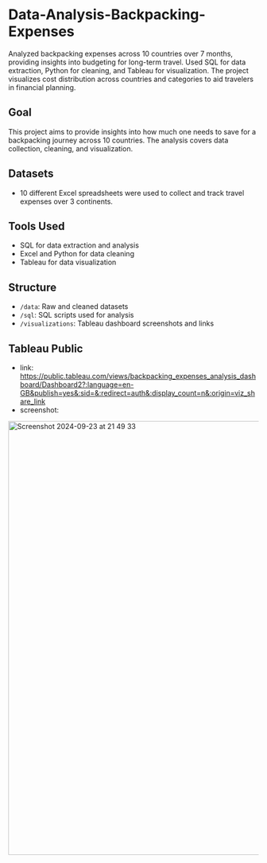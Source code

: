 # Data-Analysis-Backpacking-Expenses
Analyzed backpacking expenses across 10 countries over 7 months, providing insights into budgeting for long-term travel. Used SQL for data extraction, Python for cleaning, and Tableau for visualization. The project visualizes cost distribution across countries and categories to aid travelers in financial planning.

## Goal
This project aims to provide insights into how much one needs to save for a backpacking journey across 10 countries. The analysis covers data collection, cleaning, and visualization.

## Datasets
- 10 different Excel spreadsheets were used to collect and track travel expenses over 3 continents.

## Tools Used
- SQL for data extraction and analysis
- Excel and Python for data cleaning
- Tableau for data visualization

## Structure
- `/data`: Raw and cleaned datasets
- `/sql`: SQL scripts used for analysis
- `/visualizations`: Tableau dashboard screenshots and links

## Tableau Public
- link: https://public.tableau.com/views/backpacking_expenses_analysis_dashboard/Dashboard2?:language=en-GB&publish=yes&:sid=&:redirect=auth&:display_count=n&:origin=viz_share_link
- screenshot: 
<img width="872" alt="Screenshot 2024-09-23 at 21 49 33" src="https://github.com/user-attachments/assets/9daafa2d-a929-4a4f-90c9-f7c142ed3573">

